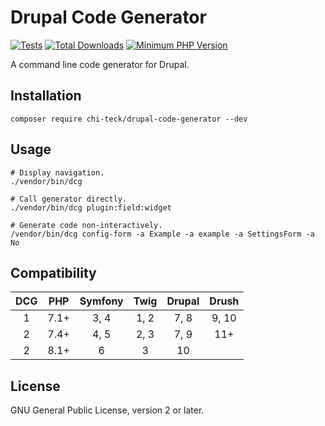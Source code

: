 # Drupal Code Generator

[![Tests](https://github.com/Chi-teck/drupal-code-generator/workflows/Tests/badge.svg)](https://github.com/Chi-teck/drupal-code-generator/actions?query=workflow%3ATests)
[![Total Downloads](https://poser.pugx.org/chi-teck/drupal-code-generator/downloads)](//packagist.org/packages/chi-teck/drupal-code-generator)
[![Minimum PHP Version](https://img.shields.io/badge/php-%3E%3D%207.4-8892BF.svg?style=flat)](https://php.net/)

A command line code generator for Drupal.

## Installation
```
composer require chi-teck/drupal-code-generator --dev
```

## Usage
```shell
# Display navigation.
./vendor/bin/dcg

# Call generator directly.
./vendor/bin/dcg plugin:field:widget

# Generate code non-interactively.
/vendor/bin/dcg config-form -a Example -a example -a SettingsForm -a No
```

## Compatibility
DCG|PHP|Symfony|Twig|Drupal|Drush
:-:|:-:|:-:|:-:|:-:|:-:
1|7.1+|3, 4|1, 2|7, 8|9, 10
2|7.4+|4, 5|2, 3|7, 9|11+
2|8.1+|6|3|10|

## License
GNU General Public License, version 2 or later.
